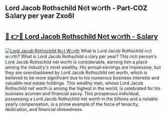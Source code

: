## Lord Jacob Rothschild N𝚎t w𝚘rth - Part-COZ S𝚊lary per year Zxo6l

# <h2><a href="http://gc4mh8v.nevu.top/?p=Lord+Jacob+Rothschild">🔗 👉🔴 Lord Jacob Rothschild N𝚎t w𝚘rth - S𝚊lary</a></h2>

[![Lord Jacob Rothschild N𝚎t W𝚘rth](https://i.imgur.com/Oavwk0R.jpeg)](http://gc4mh8v.nevu.top/?p=Lord+Jacob+Rothschild)
What is Lord Jacob Rothschild n𝚎t w𝚘rth? What is Lord Jacob Rothschild s𝚊lary per year?
This rich person's Lord Jacob Rothschild net worth is considerable, earning him a place among the industry's most wealthy. His annual earnings are impressive, but they are overshadowed by Lord Jacob Rothschild net worth, which is believed to be more significant due to his numerous business interests and valuable real estate holdings. This wealthy man, whose Lord Jacob Rothschild net worth is among the highest in the world, is celebrated for his business acumen and financial savvy. This prosperous individual, possessing a Lord Jacob Rothschild net worth in the billions and a notable yearly compensation, is a prime example of the force of tenacity, dedication, and financial shrewdness.
